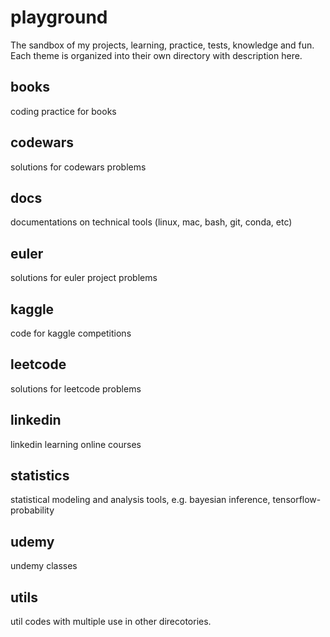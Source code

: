 # playgroundThe sandbox of my projects, learning, practice, tests, knowledge and fun. Each theme is organized into their own directory with description here. ## bookscoding practice for books## codewarssolutions for codewars problems## docsdocumentations on technical tools (linux, mac, bash, git, conda, etc)## euler solutions for euler project problems## kagglecode for kaggle competitions## leetcodesolutions for leetcode problems## linkedinlinkedin learning online courses## statisticsstatistical modeling and analysis tools, e.g. bayesian inference, tensorflow-probability## udemyundemy classes## utilsutil codes with multiple use in other direcotories. 